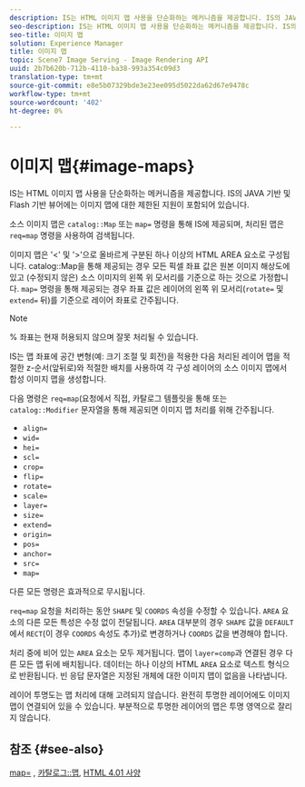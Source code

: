 ```yaml
---
description: IS는 HTML 이미지 맵 사용을 단순화하는 메커니즘을 제공합니다. IS의 JAVA 기반 및 Flash 기반 뷰어에는 이미지 맵에 대한 제한된 지원이 포함되어 있습니다.
seo-description: IS는 HTML 이미지 맵 사용을 단순화하는 메커니즘을 제공합니다. IS의 JAVA 기반 및 Flash 기반 뷰어에는 이미지 맵에 대한 제한된 지원이 포함되어 있습니다.
seo-title: 이미지 맵
solution: Experience Manager
title: 이미지 맵
topic: Scene7 Image Serving - Image Rendering API
uuid: 2b7b620b-712b-4110-ba38-993a354c09d3
translation-type: tm+mt
source-git-commit: e8e5b07329bde3e23ee095d5022da62d67e9478c
workflow-type: tm+mt
source-wordcount: '402'
ht-degree: 0%

---
```



# 이미지 맵{#image-maps}

IS는 HTML 이미지 맵 사용을 단순화하는 메커니즘을 제공합니다. IS의 JAVA 기반 및 Flash 기반 뷰어에는 이미지 맵에 대한 제한된 지원이 포함되어 있습니다.

소스 이미지 맵은 `catalog::Map` 또는 `map=` 명령을 통해 IS에 제공되며, 처리된 맵은 `req=map` 명령을 사용하여 검색됩니다.

이미지 맵은 &#39;&lt;&#39; 및 &#39;>&#39;으로 올바르게 구분된 하나 이상의 HTML AREA 요소로 구성됩니다. catalog::Map을 통해 제공되는 경우 모든 픽셀 좌표 값은 원본 이미지 해상도에 있고 (수정되지 않은) 소스 이미지의 왼쪽 위 모서리를 기준으로 하는 것으로 가정합니다. `map=` 명령을 통해 제공되는 경우 좌표 값은 레이어의 왼쪽 위 모서리(`rotate=` 및 `extend=` 뒤)를 기준으로 레이어 좌표로 간주됩니다.

>[!NOTE]
>
>% 좌표는 현재 허용되지 않으며 잘못 처리될 수 있습니다.

IS는 맵 좌표에 공간 변형(예: 크기 조절 및 회전)을 적용한 다음 처리된 레이어 맵을 적절한 z-순서(앞뒤로)와 적절한 배치를 사용하여 각 구성 레이어의 소스 이미지 맵에서 합성 이미지 맵을 생성합니다.

다음 명령은 `req=map`(요청에서 직접, 카탈로그 템플릿을 통해 또는 `catalog::Modifier` 문자열을 통해 제공되면 이미지 맵 처리를 위해 간주됩니다.

* `align=`
* `wid=`
* `hei=`
* `scl=`
* `crop=`
* `flip=`
* `rotate=`
* `scale=`
* `layer=`
* `size=`
* `extend=`
* `origin=`
* `pos=`
* `anchor=`
* `src=`
* `map=`

다른 모든 명령은 효과적으로 무시됩니다.

`req=map` 요청을 처리하는 동안 `SHAPE` 및 `COORDS` 속성을 수정할 수 있습니다. `AREA` 요소의 다른 모든 특성은 수정 없이 전달됩니다. `AREA` 대부분의 경우 `SHAPE` 값을 `DEFAULT`에서 `RECT`(이 경우 `COORDS` 속성도 추가)로 변경하거나 `COORDS` 값을 변경해야 합니다.

처리 중에 비어 있는 `AREA` 요소는 모두 제거됩니다. 맵이 `layer=comp`과 연결된 경우 다른 모든 맵 뒤에 배치됩니다. 데이터는 하나 이상의 HTML `AREA` 요소로 텍스트 형식으로 반환됩니다. 빈 응답 문자열은 지정된 개체에 대한 이미지 맵이 없음을 나타냅니다.

레이어 투명도는 맵 처리에 대해 고려되지 않습니다. 완전히 투명한 레이어에도 이미지 맵이 연결되어 있을 수 있습니다. 부분적으로 투명한 레이어의 맵은 투명 영역으로 잘리지 않습니다.

## 참조 {#see-also}

[map=](../../../../../is-api/http-ref/image-serving-api-ref/c-http-protocol-reference/c-command-reference/r-map.md#reference-8f96545f196b4b7caa616e15c2363f06) ,  [카탈로그::맵](/help/aem-is-ir-api/is-api/image-catalog/image-serving-api-ref/c-image-catalog-reference/c-image-svg-data-reference/c-image-data-reference/r-map-cat.md),  [HTML 4.01 사양](http://www.w3.org/TR/html401/)
